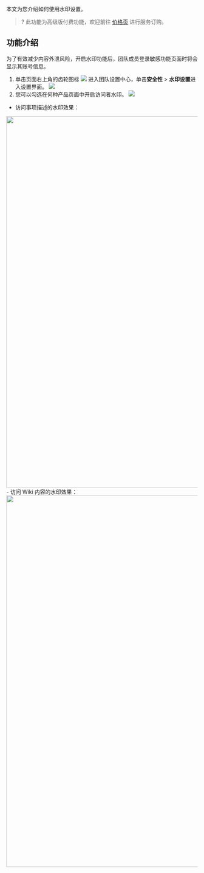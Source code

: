 本文为您介绍如何使用水印设置。
>? 此功能为高级版付费功能，欢迎前往 [价格页](https://coding.net/pricing) 进行服务订购。

## 功能介绍[](id:intro)
为了有效减少内容外泄风险，开启水印功能后，团队成员登录敏感功能页面时将会显示其账号信息。
1. 单击页面右上角的齿轮图标 <img src ="https://help-assets.codehub.cn/enterprise/20210928153255.png" style ="margin:0"> 进入团队设置中心，单击**安全性** > **水印设置**进入设置界面。
![](https://qcloudimg.tencent-cloud.cn/raw/e8e504e1589b276960b7a556ae663095.png)
2. 您可以勾选在何种产品页面中开启访问者水印。
![](https://qcloudimg.tencent-cloud.cn/raw/d7b0b38e3e2d5f93ed4910370bb768cb.png)
 - 访问事项描述的水印效果：
<img style="width:978px; max-width: inherit;" src="https://qcloudimg.tencent-cloud.cn/raw/719cadcc992236584a95f97ff5b0b95c.png" />
 - 访问 Wiki 内容的水印效果：
<img style="width:978px; max-width: inherit;" src="https://qcloudimg.tencent-cloud.cn/raw/5f042e31e6ccbfadeac732b35a5d0dfa.png" />
